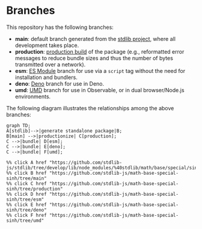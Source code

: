 <!--

@license Apache-2.0

Copyright (c) 2022 The Stdlib Authors.

Licensed under the Apache License, Version 2.0 (the "License");
you may not use this file except in compliance with the License.
You may obtain a copy of the License at

    http://www.apache.org/licenses/LICENSE-2.0

Unless required by applicable law or agreed to in writing, software
distributed under the License is distributed on an "AS IS" BASIS,
WITHOUT WARRANTIES OR CONDITIONS OF ANY KIND, either express or implied.
See the License for the specific language governing permissions and
limitations under the License.

-->

# Branches

This repository has the following branches:

-   **main**: default branch generated from the [stdlib project][stdlib-url], where all development takes place.
-   **production**: [production build][production-url] of the package (e.g., reformatted error messages to reduce bundle sizes and thus the number of bytes transmitted over a network).
-   **esm**: [ES Module][esm-url] branch for use via a `script` tag without the need for installation and bundlers.
-   **deno**: [Deno][deno-url] branch for use in Deno.
-   **umd**: [UMD][umd-url] branch for use in Observable, or in dual browser/Node.js environments.

The following diagram illustrates the relationships among the above branches:

```mermaid
graph TD;
A[stdlib]-->|generate standalone package|B;
B[main] -->|productionize| C[production];
C -->|bundle| D[esm];
C -->|bundle| E[deno];
C -->|bundle| F[umd];

%% click A href "https://github.com/stdlib-js/stdlib/tree/develop/lib/node_modules/%40stdlib/math/base/special/sinh"
%% click B href "https://github.com/stdlib-js/math-base-special-sinh/tree/main"
%% click C href "https://github.com/stdlib-js/math-base-special-sinh/tree/production"
%% click D href "https://github.com/stdlib-js/math-base-special-sinh/tree/esm"
%% click E href "https://github.com/stdlib-js/math-base-special-sinh/tree/deno"
%% click F href "https://github.com/stdlib-js/math-base-special-sinh/tree/umd"
```

[stdlib-url]: https://github.com/stdlib-js/stdlib/tree/develop/lib/node_modules/%40stdlib/math/base/special/sinh
[production-url]: https://github.com/stdlib-js/math-base-special-sinh/tree/production
[deno-url]: https://github.com/stdlib-js/math-base-special-sinh/tree/deno
[umd-url]: https://github.com/stdlib-js/math-base-special-sinh/tree/umd
[esm-url]: https://github.com/stdlib-js/math-base-special-sinh/tree/esm